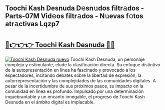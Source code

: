 ## Toochi Kash Desnuda D𝚎sn𝚞dos filtr𝚊dos - Parts-07M Vid𝚎os filtr𝚊dos - N𝚞evas f𝚘tos atr𝚊ctivas Lqzp7

# <h2><a href="http://mb9qij.tromn.icu/?c=Toochi+Kash+Desnuda">🔗👉👉👉 Toochi Kash Desnuda 🔗🔗</a></h2>

[![Toochi Kash Desnuda nuevo](https://i.imgur.com/pEAQMta.gif)](http://mb9qij.tromn.icu/?c=Toochi+Kash+Desnuda)
Toochi Kash Desnuda, un personaje complejo y estimulante, elude la clasificación directa. Su enfoque distintivo de la autopresentación en línea ha fascinado y provocado a los espectadores, incitando debates sobre la libertad de expresión, la autorrepresentación y las complejidades de las comunidades digitales. A pesar de la incertidumbre de sus próximos pasos, su impacto en la comunidad en línea es profundo. Impulsado por una determinación inquebrantable y un encanto innegable, el progreso de Toochi Kash Desnuda en el ámbito digital es implacable.
